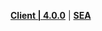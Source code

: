 **[Client | 4.0.0](https://d2wztyirwsuyyo.cloudfront.net/tmp/com.miHoYo.bh3global/pc/BH3_v4.0.0_060a75ee083.7z)** | **[SEA]()**
